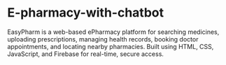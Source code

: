 # E-pharmacy-with-chatbot
EasyPharm is a web-based ePharmacy platform for searching medicines, uploading prescriptions, managing health records, booking doctor appointments, and locating nearby pharmacies. Built using HTML, CSS, JavaScript, and Firebase for real-time, secure access.
